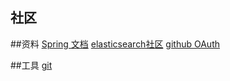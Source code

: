 ## 社区

##资料
[Spring 文档](https://spring.io/guides)
[elasticsearch社区](https://elasticsearch.cn/explore)
[github OAuth](https://developer.github.com/apps/building-github-apps/creating-a-github-app/)

##工具
[git](https://git-scm.com/)